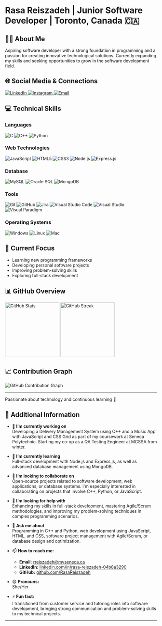 # Rasa Reiszadeh | Junior Software Developer | Toronto, Canada 🇨🇦

## 👨‍💻 About Me
Aspiring software developer with a strong foundation in programming and a passion for creating innovative technological solutions. Currently expanding my skills and seeking opportunities to grow in the software development field.

## 🌐 Social Media & Connections

<div align="left">
  <!-- LinkedIn -->
  <a href="https://www.linkedin.com/in/rasareiszadeh" target="_blank">
    <img src="https://img.shields.io/badge/LinkedIn-0A66C2?style=for-the-badge&logo=linkedin&logoColor=white" alt="LinkedIn"/>
  </a>
  
  <!-- Instagram -->
  <a href="https://www.instagram.com/rasareiszadeh" target="_blank">
    <img src="https://img.shields.io/badge/Instagram-E4405F?style=for-the-badge&logo=instagram&logoColor=white" alt="Instagram"/>
  </a>
  
  <!-- Email -->
  <a href="mailto:rreiszadeh@myseneca.ca">
    <img src="https://img.shields.io/badge/Email-D14836?style=for-the-badge&logo=gmail&logoColor=white" alt="Email"/>
  </a>
</div>

## 💻 Technical Skills

### Languages
![C](https://img.shields.io/badge/C-00599C?style=for-the-badge&logo=c&logoColor=white)
![C++](https://img.shields.io/badge/C++-00599C?style=for-the-badge&logo=cplusplus&logoColor=white)
![Python](https://img.shields.io/badge/Python-3776AB?style=for-the-badge&logo=python&logoColor=white)

### Web Technologies
![JavaScript](https://img.shields.io/badge/JavaScript-F7DF1E?style=for-the-badge&logo=javascript&logoColor=black)
![HTML5](https://img.shields.io/badge/HTML5-E34F26?style=for-the-badge&logo=html5&logoColor=white)
![CSS3](https://img.shields.io/badge/CSS3-1572B6?style=for-the-badge&logo=css3&logoColor=white)
![Node.js](https://img.shields.io/badge/Node.js-339933?style=for-the-badge&logo=node.js&logoColor=white)
![Express.js](https://img.shields.io/badge/Express.js-000000?style=for-the-badge&logo=express&logoColor=white)

### Database
![MySQL](https://img.shields.io/badge/MySQL-4479A1?style=for-the-badge&logo=mysql&logoColor=white)
![Oracle SQL](https://img.shields.io/badge/Oracle_SQL-FF0000?style=for-the-badge&logo=oracle&logoColor=white)
![MongoDB](https://img.shields.io/badge/MongoDB-47A248?style=for-the-badge&logo=mongodb&logoColor=white)

### Tools
![Git](https://img.shields.io/badge/Git-F05032?style=for-the-badge&logo=git&logoColor=white)
![GitHub](https://img.shields.io/badge/GitHub-181717?style=for-the-badge&logo=github&logoColor=white)
![Jira](https://img.shields.io/badge/Jira-0052CC?style=for-the-badge&logo=jira&logoColor=white)
![Visual Studio Code](https://img.shields.io/badge/VSCode-0078D4?style=for-the-badge&logo=visual-studio-code&logoColor=white)
![Visual Studio](https://img.shields.io/badge/Visual_Studio-5C2D91?style=for-the-badge&logo=visual-studio&logoColor=white)
![Visual Paradigm](https://img.shields.io/badge/Visual_Paradigm-0E5A8A?style=for-the-badge&logo=visual-paradigm&logoColor=white)

### Operating Systems
![Windows](https://img.shields.io/badge/Windows-0078D6?style=for-the-badge&logo=windows&logoColor=white)
![Linux](https://img.shields.io/badge/Linux-FCC624?style=for-the-badge&logo=linux&logoColor=black)
![Mac](https://img.shields.io/badge/macOS-000000?style=for-the-badge&logo=apple&logoColor=white)

## 🚀 Current Focus
- Learning new programming frameworks
- Developing personal software projects
- Improving problem-solving skills
- Exploring full-stack development

## 📊 GitHub Overview

<div align="left">
  <img src="https://github-readme-stats.vercel.app/api?username=RasaReiszadeh&theme=tokyonight&show_icons=true&hide_border=false&include_all_commits=true" alt="GitHub Stats" height="180">
  <img src="https://github-readme-streak-stats.herokuapp.com/?user=RasaReiszadeh&theme=tokyonight&hide_border=false" alt="GitHub Streak" height="180">
</div>

## 📈 Contribution Graph

![GitHub Contribution Graph](https://github-profile-trophy.vercel.app/?username=RasaReiszadeh&theme=tokyonight&no-frame=true&column=4)

---

Passionate about technology and continuous learning 🌱

## 🌟 Additional Information

- 🔭 **I’m currently working on**  
  Developing a Delivery Management System using C++ and a Music App with JavaScript and CSS Grid as part of my coursework at Seneca Polytechnic. Starting my co-op as a QA Testing Engineer at MCSSA from winter.

- 🌱 **I’m currently learning**  
  Full-stack development with Node.js and Express.js, as well as advanced database management using MongoDB.

- 👯 **I’m looking to collaborate on**  
  Open-source projects related to software development, web applications, or database systems. I'm especially interested in collaborating on projects that involve C++, Python, or JavaScript.

- 🤔 **I’m looking for help with**  
  Enhancing my skills in full-stack development, mastering Agile/Scrum methodologies, and improving my problem-solving techniques in complex programming scenarios.

- 💬 **Ask me about**  
  Programming in C++ and Python, web development using JavaScript, HTML, and CSS, software project management with Agile/Scrum, or database design and optimization.

- 📫 **How to reach me:**  
  - **Email:** [rreiszadeh@myseneca.ca](mailto:rreiszadeh@myseneca.ca)  
  - **LinkedIn:** [linkedin.com/in/rasa-reiszadeh-04b8a3290](https://www.linkedin.com/in/rasa-reiszadeh-04b8a3290)  
  - **GitHub:** [github.com/RasaReiszadeh](https://github.com/RasaReiszadeh)

- 😄 **Pronouns:**  
  She/Her

- ⚡ **Fun fact:**  
  I transitioned from customer service and tutoring roles into software development, bringing strong communication and problem-solving skills to my technical projects.

---
